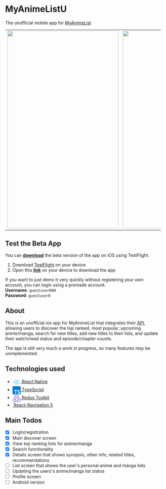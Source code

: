 # MyAnimeListU
The unofficial mobile app for [MyAnimeList](https://myanimelist.net/)

| | |
| - | - |
| <img src="https://github.com/dtchiong/MyAnimeListU/blob/master/Login-compressed.gif" width="360" height="640" /> | <img src="https://github.com/dtchiong/MyAnimeListU/blob/master/Discover-compressed.gif" width="360" height="640" /> |



## Test the Beta App
You can **[download](https://testflight.apple.com/join/MuS800Bk)** the beta version of the app on iOS using TestFlight.
1. Download [TestFlight](https://apps.apple.com/us/app/testflight/id899247664) on your device
2. Open this **[link](https://testflight.apple.com/join/MuS800Bk)** on your device to download the app

If you want to just demo it very quickly without registering your own account, you can login using a premade account:  
**Username**: `guestuser000`  
**Password**: `guestuser0`  

## About
This is an unofficial ios app for MyAnimeList that integrates their [API](https://myanimelist.net/apiconfig/references/api/v2), allowing users to discover the top ranked, most popular, upcoming anime/manga, search for new titles, add new titles to their lists, and update their watch/read status and episode/chapter counts.

The app is still very much a work in progress, so many features may be unimplemented.

## Technologies used
* [<img align="center" alt=" " width="26px" src="https://raw.githubusercontent.com/github/explore/80688e429a7d4ef2fca1e82350fe8e3517d3494d/topics/react-native/react-native.png" /> React Native](https://reactnative.dev/)
* [<img align="center" alt=" " width="26px" src="https://raw.githubusercontent.com/github/explore/80688e429a7d4ef2fca1e82350fe8e3517d3494d/topics/typescript/typescript.png" /> TypeScript](https://www.typescriptlang.org/)
* [<img align="center" alt=" " width="26px" src="https://raw.githubusercontent.com/github/explore/80688e429a7d4ef2fca1e82350fe8e3517d3494d/topics/redux/redux.png" /> Redux Toolkit](https://redux-toolkit.js.org/)
* [<img align="center" alt="" width="26px" src="https://avatars0.githubusercontent.com/u/29647600?s=200&v=4" /> React-Navigation 5](https://reactnavigation.org/blog/2020/02/06/react-navigation-5.0/)


## Main Todos
- [x] Login/registration
- [x] Main discover screen
- [x] View top ranking lists for anime/manga
- [x] Search functionality
- [x] Details screen that shows synopsis, other info, related titles, recommendations
- [ ] List screen that shows the user's personal anime and manga lists
- [ ] Updating the users's anime/manga list status
- [ ] Profile screen
- [ ] Android version
